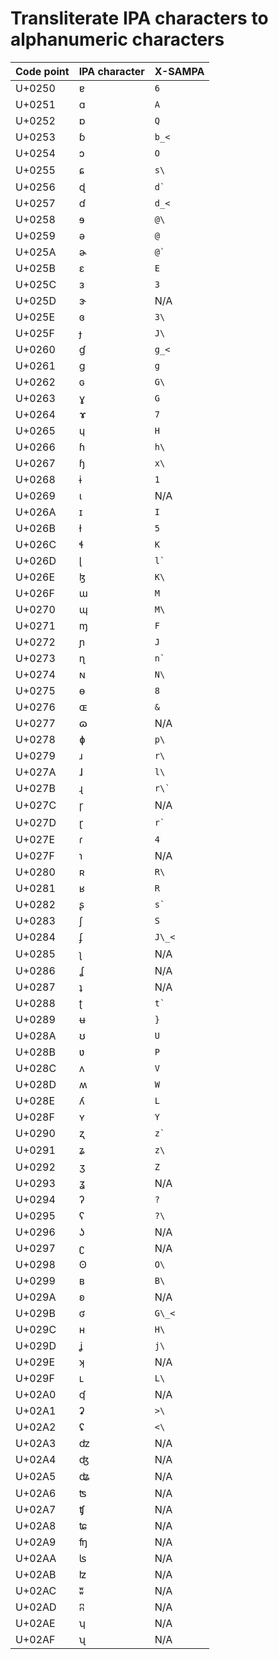 # Transliterate IPA characters to alphanumeric characters

|Code point|IPA character|X-SAMPA|
|----------|-------------|-------|
U+0250|ɐ|`` 6 ``
U+0251|ɑ|`` A ``
U+0252|ɒ|`` Q ``
U+0253|ɓ|`` b_< ``
U+0254|ɔ|`` O ``
U+0255|ɕ|`` s\ ``
U+0256|ɖ|`` d` ``
U+0257|ɗ|`` d_< ``
U+0258|ɘ|`` @\ ``
U+0259|ə|`` @ ``
U+025A|ɚ|`` @` ``
U+025B|ɛ|`` E ``
U+025C|ɜ|`` 3 ``
U+025D|ɝ|N/A
U+025E|ɞ|`` 3\ ``
U+025F|ɟ|`` J\ ``
U+0260|ɠ|`` g_< ``
U+0261|ɡ|`` g ``
U+0262|ɢ|`` G\ ``
U+0263|ɣ|`` G ``
U+0264|ɤ|`` 7 ``
U+0265|ɥ|`` H ``
U+0266|ɦ|`` h\ ``
U+0267|ɧ|`` x\ ``
U+0268|ɨ|`` 1 ``
U+0269|ɩ|N/A
U+026A|ɪ|`` I ``
U+026B|ɫ|`` 5 ``
U+026C|ɬ|`` K ``
U+026D|ɭ|`` l` ``
U+026E|ɮ|`` K\ ``
U+026F|ɯ|`` M ``
U+0270|ɰ|`` M\ ``
U+0271|ɱ|`` F ``
U+0272|ɲ|`` J ``
U+0273|ɳ|`` n` ``
U+0274|ɴ|`` N\ ``
U+0275|ɵ|`` 8 ``
U+0276|ɶ|`` & ``
U+0277|ɷ|N/A
U+0278|ɸ|`` p\ ``
U+0279|ɹ|`` r\ ``
U+027A|ɺ|`` l\ ``
U+027B|ɻ|`` r\` ``
U+027C|ɼ|N/A
U+027D|ɽ|`` r` ``
U+027E|ɾ|`` 4 ``
U+027F|ɿ|N/A
U+0280|ʀ|`` R\ ``
U+0281|ʁ|`` R ``
U+0282|ʂ|`` s` ``
U+0283|ʃ|`` S ``
U+0284|ʄ|`` J\_< ``
U+0285|ʅ|N/A
U+0286|ʆ|N/A
U+0287|ʇ|N/A
U+0288|ʈ|`` t` ``
U+0289|ʉ|`` } ``
U+028A|ʊ|`` U ``
U+028B|ʋ|`` P ``
U+028C|ʌ|`` V ``
U+028D|ʍ|`` W ``
U+028E|ʎ|`` L ``
U+028F|ʏ|`` Y ``
U+0290|ʐ|`` z` ``
U+0291|ʑ|`` z\ ``
U+0292|ʒ|`` Z ``
U+0293|ʓ|N/A
U+0294|ʔ|`` ? ``
U+0295|ʕ|`` ?\ ``
U+0296|ʖ|N/A
U+0297|ʗ|N/A
U+0298|ʘ|`` O\ ``
U+0299|ʙ|`` B\ ``
U+029A|ʚ|N/A
U+029B|ʛ|`` G\_< ``
U+029C|ʜ|`` H\ ``
U+029D|ʝ|`` j\ ``
U+029E|ʞ|N/A
U+029F|ʟ|`` L\ ``
U+02A0|ʠ|N/A
U+02A1|ʡ|`` >\ ``
U+02A2|ʢ|`` <\ ``
U+02A3|ʣ|N/A
U+02A4|ʤ|N/A
U+02A5|ʥ|N/A
U+02A6|ʦ|N/A
U+02A7|ʧ|N/A
U+02A8|ʨ|N/A
U+02A9|ʩ|N/A
U+02AA|ʪ|N/A
U+02AB|ʫ|N/A
U+02AC|ʬ|N/A
U+02AD|ʭ|N/A
U+02AE|ʮ|N/A
U+02AF|ʯ|N/A
